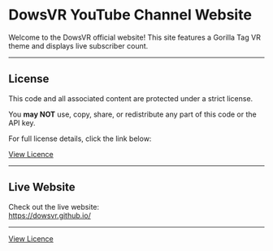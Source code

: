 # DowsVR YouTube Channel Website

Welcome to the DowsVR official website! This site features a Gorilla Tag VR theme and displays live subscriber count.

---

## License

This code and all associated content are protected under a strict license.

You **may NOT** use, copy, share, or redistribute any part of this code or the API key.

For full license details, click the link below:

[View Licence](https://dowsvr.github.io/Licence.md)

---

## Live Website

Check out the live website:  
https://dowsvr.github.io/

---

[View Licence](https://dowsvr.github.io/Licence.md)
